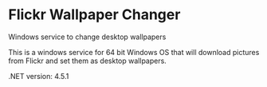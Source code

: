 # Flickr Wallpaper Changer
Windows service to change desktop wallpapers

This is a windows service for 64 bit Windows OS that will download pictures from Flickr and set them as desktop wallpapers.

.NET version: 4.5.1
